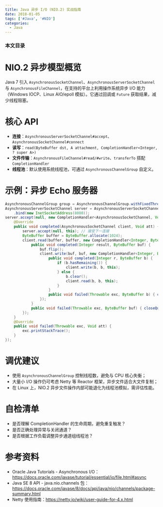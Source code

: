 ```yaml
---
title: Java 异步 I/O (NIO.2) 实战指南
date: 2018-01-05
tags: ['#Java', '#NIO']
categories:
  - Java
---
```


### 本文目录
<!-- toc -->

# NIO.2 异步模型概览
Java 7 引入 `AsynchronousSocketChannel`、`AsynchronousServerSocketChannel` 与 `AsynchronousFileChannel`，在支持的平台上利用操作系统异步 I/O 能力（Windows IOCP、Linux AIO/epoll 模拟）。它通过回调或 `Future` 获取结果，减少线程阻塞。

# 核心 API
- **连接**：`AsynchronousServerSocketChannel#accept`、`AsynchronousSocketChannel#connect`
- **读写**：`read(ByteBuffer dst, A attachment, CompletionHandler<Integer, ? super A>)`
- **文件传输**：`AsynchronousFileChannel#read/#write`、`transferTo` 搭配 `CompletionHandler`
- **线程池**：默认使用系统线程池，可通过 `AsynchronousChannelGroup` 自定义。

# 示例：异步 Echo 服务器
```java
AsynchronousChannelGroup group = AsynchronousChannelGroup.withFixedThreadPool(4, Executors.defaultThreadFactory());
AsynchronousServerSocketChannel server = AsynchronousServerSocketChannel.open(group)
    .bind(new InetSocketAddress(8080));
server.accept(null, new CompletionHandler<AsynchronousSocketChannel, Void>() {
    @Override
    public void completed(AsynchronousSocketChannel client, Void att) {
        server.accept(null, this); // 接受下一连接
        ByteBuffer buffer = ByteBuffer.allocate(1024);
        client.read(buffer, buffer, new CompletionHandler<Integer, ByteBuffer>() {
            public void completed(Integer result, ByteBuffer buf) {
                buf.flip();
                client.write(buf, buf, new CompletionHandler<Integer, ByteBuffer>() {
                    public void completed(Integer r, ByteBuffer b) {
                        if (b.hasRemaining()) {
                            client.write(b, b, this);
                        } else {
                            b.clear();
                            client.read(b, b, this);
                        }
                    }
                    public void failed(Throwable exc, ByteBuffer b) { closeQuietly(client); }
                });
            }
            public void failed(Throwable exc, ByteBuffer buf) { closeQuietly(client); }
        });
    }
    @Override
    public void failed(Throwable exc, Void att) {
        exc.printStackTrace();
    }
});
```

# 调优建议
- 使用 `AsynchronousChannelGroup` 控制线程数，避免与 CPU 核心失衡；
- 大量小 I/O 操作仍可考虑 Netty 等 Reactor 框架，异步文件适合大文件复制；
- 在 Linux 上，NIO.2 异步文件操作内部可能退化为线程池模拟，需评估性能。

# 自检清单
- 是否理解 CompletionHandler 的生命周期，避免重复触发？
- 是否正确处理异常与关闭通道？
- 是否根据工作负载调整异步通道组线程池？

# 参考资料
- Oracle Java Tutorials - Asynchronous I/O：https://docs.oracle.com/javase/tutorial/essential/io/file.html#async
- Java SE 8 API - java.nio.channels 包：https://docs.oracle.com/javase/8/docs/api/java/nio/channels/package-summary.html
- Netty 使用指南：https://netty.io/wiki/user-guide-for-4.x.html
